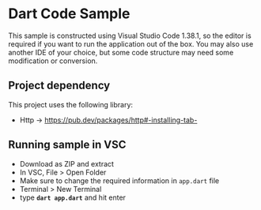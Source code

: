 # Dart Code Sample

This sample is constructed using Visual Studio Code 1.38.1, so the editor is required if you want to run the application out of the box. You may also use another IDE of your choice, but some code structure may need some modification or conversion.

## Project dependency
This project uses the following library:
- Http → https://pub.dev/packages/http#-installing-tab-

## Running sample in VSC
- Download as ZIP and extract
- In VSC, File > Open Folder
- Make sure to change the required information in <code>app.dart</code> file
- Terminal > New Terminal
- type <b><code>dart app.dart</code></b> and hit enter
